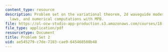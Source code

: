 ```yaml
---
content_type: resource
description: Problem set on the variational theorem, 2d waveguide modes, conservation
  laws, and numerical computations with MPB.
file: https://ol-ocw-studio-app-production.s3.amazonaws.com/courses/18-369-mathematical-methods-in-nanophotonics-spring-2008/ae545279c7de7103cae9645468508b48_pset2.pdf
file_type: application/pdf
resourcetype: Document
title: Problem Set 2
uid: ae545279-c7de-7103-cae9-645468508b48
---
```

